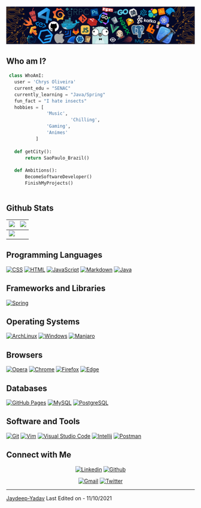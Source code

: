 ![Github Banner](https://github.com/Jaydeep-Yadav/Jaydeep-Yadav/blob/main/banner.png)

## Who am I?

 ```python
  class WhoAmI:
    user = 'Chrys Oliveira'
	current_edu = "SENAC"
    currently_learning = "Java/Spring"
    fun_fact = "I hate insects"
	hobbies = [
				'Music',
                         'Chilling',
			 	'Gaming',
				'Animes'
			]
	
	def getCity():
		return SaoPaulo_Brazil()
	
	def Ambitions():
		BecomeSoftwareDeveloper()
		FinishMyProjects()
	
 ```

 
## Github Stats

<img src="https://github-readme-stats.vercel.app/api?username=oChrys&&show_icons=true&count_private=true&theme=github_dark">|<img src="https://github-readme-streak-stats.herokuapp.com/?user=oChrys&theme=blueberry_duo"/>
|---|---|
<img src="https://github-readme-stats.vercel.app/api/top-langs/?username=oChrys&layout=compact&theme=github_dark"/>|

## Programming Languages

<p>
    <a href="#"><img alt="CSS" src="https://img.shields.io/badge/CSS%20-%231572B6.svg?logo=css3&logoColor=white"></a>
    <a href="#"><img alt="HTML" src="https://img.shields.io/badge/HTML%20-%23E34F26.svg?logo=html5&logoColor=white"></a>
    <a href="#"><img alt="JavaScript" src="https://img.shields.io/badge/JavaScript%20-%23F7DF1E.svg?logo=javascript&logoColor=black"></a>
    <a href="#"><img alt="Markdown" src="https://img.shields.io/badge/Markdown-%23000000.svg?logo=markdown&logoColor=white"></a>
	<a href="#"><img alt="Java" src="https://img.shields.io/badge/Java-ED8B00?style=for-the-badge&logo=java&logoColor=whitee"></a>
	
</p>

## Frameworks and Libraries
<p>
   <a href="#"><img alt="Spring" src="https://img.shields.io/badge/Spring-6DB33F?style=for-the-badge&logo=spring&logoColor=white"></a>
</p>

## Operating Systems
<p>
	<a href="#"><img alt="ArchLinux" src="https://img.shields.io/badge/Arch%20Linux-1793D1?logo=arch-linux&logoColor=fff&style=flat-square"></a>
	<a href="#"><img alt="Windows" src="https://img.shields.io/badge/Windows-0078D6?logo=windows&logoColor=white"></a>
	<a href="#"><img alt="Manjaro" src="https://img.shields.io/badge/manjaro-35BF5C?style=for-the-badge&logo=manjaro&logoColor=white"></a>
	
</p>

## Browsers
<p>
	<a href="#"><img alt="Opera" src="https://img.shields.io/badge/Opera-FF1B2D?style=for-the-badge&logo=Opera&logoColor=white"></a>
	<a href="#"><img alt="Chrome" src="https://img.shields.io/badge/Google_chrome-4285F4?logo=Google-Chrome&logoColor=white"></a>
	<a href="#"><img alt="Firefox" src="https://img.shields.io/badge/Firefox_Browser-FF7139?style=for-the-badge&logo=Firefox-Browser&logoColor=white"></a>
	<a href="#"><img alt="Edge" src="https://img.shields.io/badge/Microsoft_Edge-0078D7?logo=Microsoft-edge&logoColor=white"></a>
</p>

## Databases
<p>
    <a href="#"><img alt="GitHub Pages" src="https://img.shields.io/badge/GitHub%20Pages-%23327FC7.svg?logo=github&logoColor=white"></a>
    <a href="#"><img alt="MySQL" src="https://img.shields.io/badge/MySQL-005C84?style=for-the-badge&logo=mysql&logoColor=white"></a>
    <a href="#"><img alt="PostgreSQL" src="https://img.shields.io/badge/PostgreSQL-316192?style=for-the-badge&logo=postgresql&logoColor=white"></a>
</p> 

## Software and Tools
<p>
  <a href="#"><img alt="Git" src="https://img.shields.io/badge/Git%20-%23F05033.svg?logo=git&logoColor=white"></a>
	<a href="#"><img alt="Vim" src="https://img.shields.io/badge/VIM-%2311AB00.svg?logo=vim&logoColor=white"></a>
  <a href="#"><img alt="Visual Studio Code" src="https://img.shields.io/badge/Visual%20Studio%20Code-0078d7.svg?logo=visual-studio-code&logoColor=white"></a>
	<a href="#"><img alt="Intellij" src="https://img.shields.io/badge/IntelliJ&nbsp;IDEA-000000.svg?logo=intellij-idea&logoColor=white"></a>
	<a href="#"><img alt="Postman" src="https://img.shields.io/badge/Postman-FF6C37?style=for-the-badge&logo=Postman&logoColor=white"></a>
</p>

## Connect with Me


<p align="center">
  <a href="https://linkedin.com/in/chrystianmoliveira"><img alt="Linkedin" title="Chrys Linkedin" src="https://img.shields.io/badge/LinkedIn-0077B5?style=for-the-badge&logo=linkedin&logoColor=white"></a>
  <a href="https://github.com/oChrys"><img alt="Github" title="Chrys Github" src="https://img.shields.io/badge/GitHub-100000?style=for-the-badge&logo=github&logoColor=white"></a>
 </p>
 <p align="center">
  <a href="mailto:chrystianmoliveira7@gmail.com"><img alt="Gmail" title="Chrys Gmail" src="https://img.shields.io/badge/Gmail-D14836?style=for-the-badge&logo=gmail&logoColor=white"></a>
<a href="http://twitter.com/ChrysChrys123"><img alt="Twitter" title="Chrys Twitter" src="https://img.shields.io/badge/Twitter-1DA1F2?style=for-the-badge&logo=twitter&logoColor=white"></a>
</p>

------
[Jaydeep-Yadav](https://github.com/jaydeep-yadav)
Last Edited on - 11/10/2021
